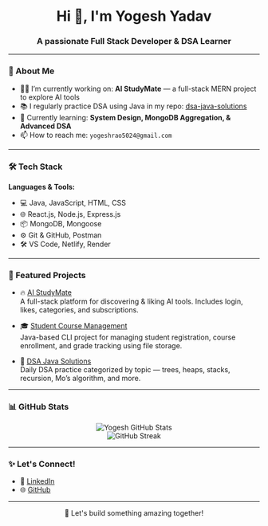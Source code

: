 <h1 align="center">Hi 👋, I'm Yogesh Yadav</h1>
<h3 align="center">A passionate Full Stack Developer & DSA Learner</h3>

---

### 🚀 About Me

- 👨‍💻 I’m currently working on: **AI StudyMate** — a full-stack MERN project to explore AI tools  
- 📚 I regularly practice DSA using Java in my repo: [dsa-java-solutions](https://github.com/GitFlow-Yogesh/dsa-java-solutions)  
- 🌱 Currently learning: **System Design, MongoDB Aggregation, & Advanced DSA**  
- 📫 How to reach me: `yogeshrao5024@gmail.com`

---

### 🛠️ Tech Stack

**Languages & Tools:**

- 💻 Java, JavaScript, HTML, CSS  
- 🌐 React.js, Node.js, Express.js  
- 📦 MongoDB, Mongoose  
- ⚙️ Git & GitHub, Postman  
- 🛠️ VS Code, Netlify, Render  

---

### 📌 Featured Projects

- 🔥 [AI StudyMate](https://github.com/GitFlow-Yogesh/ai-studymate)  
  A full-stack platform for discovering & liking AI tools. Includes login, likes, categories, and subscriptions.
- 🎓 [Student Course Management](https://github.com/GitFlow-Yogesh/StudentCourseManagement)  
  Java-based CLI project for managing student registration, course enrollment, and grade tracking using file storage.

- 📘 [DSA Java Solutions](https://github.com/GitFlow-Yogesh/dsa-java-solutions)  
  Daily DSA practice categorized by topic — trees, heaps, stacks, recursion, Mo’s algorithm, and more.

---

### 📊 GitHub Stats

<p align="center">
  <img src="https://github-readme-stats.vercel.app/api?username=GitFlow-Yogesh&show_icons=true&theme=radical" alt="Yogesh GitHub Stats" />
  <br />
  <img src="https://github-readme-streak-stats.herokuapp.com/?user=GitFlow-Yogesh&theme=radical" alt="GitHub Streak" />
</p>

---

### ✨ Let's Connect!

- 💼 [LinkedIn](https://linkedin.com/in/yogesh-yadav24)
- 🌐 [GitHub](https://github.com/GitFlow-Yogesh)

---

<p align="center">
  🚀 Let's build something amazing together!
</p>
